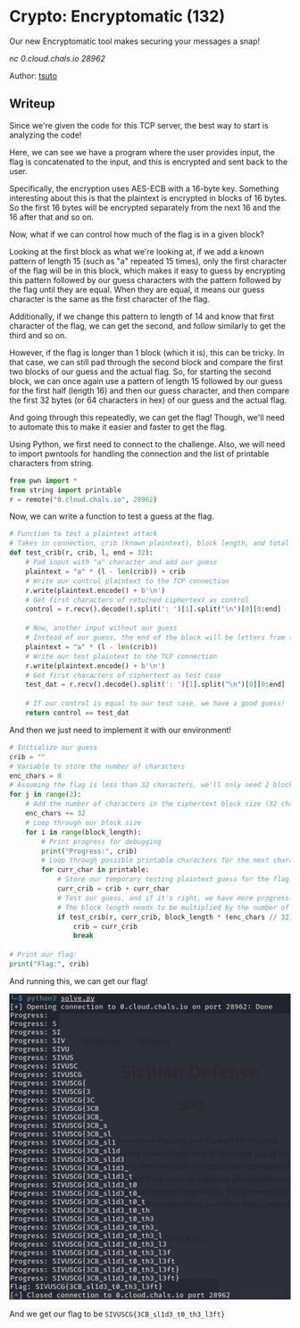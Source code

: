 # Crypto: Encryptomatic (132)

Our new Encryptomatic tool makes securing your messages a snap!

*nc 0.cloud.chals.io 28962*

Author: [tsuto](https://github.com/jselliott)

## Writeup

Since we're given the code for this TCP server, the best way to start is analyzing the code!

Here, we can see we have a program where the user provides input, the flag is concatenated to the input, and this is encrypted and sent back to the user.

Specifically, the encryption uses AES-ECB with a 16-byte key. Something interesting about this is that the plaintext is encrypted in blocks of 16 bytes. So the first 16 bytes will be encrypted separately from the next 16 and the 16 after that and so on.

Now, what if we can control how much of the flag is in a given block?

Looking at the first block as what we're looking at, if we add a known pattern of length 15 (such as "a" repeated 15 times), only the first character of the flag will be in this block, which makes it easy to guess by encrypting this pattern followed by our guess characters with the pattern followed by the flag until they are equal. When they are equal, it means our guess character is the same as the first character of the flag.

Additionally, if we change this pattern to length of 14 and know that first character of the flag, we can get the second, and follow similarly to get the third and so on.

However, if the flag is longer than 1 block (which it is), this can be tricky. In that case, we can still pad through the second block and compare the first two blocks of our guess and the actual flag. So, for starting the second block, we can once again use a pattern of length 15 followed by our guess for the first half (length 16) and then our guess character, and then compare the first 32 bytes (or 64 characters in hex) of our guess and the actual flag.

And going through this repeatedly, we can get the flag! Though, we'll need to automate this to make it easier and faster to get the flag.

Using Python, we first need to connect to the challenge. Also, we will need to import pwntools for handling the connection and the list of printable characters from string.

```py
from pwn import *
from string import printable
r = remote("0.cloud.chals.io", 28962)
```

Now, we can write a function to test a guess at the flag.

```py
# Function to test a plaintext attack
# Takes in connection, crib (known plaintext), block length, and total length
def test_crib(r, crib, l, end = 32):
	# Pad input with "a" character and add our guess
	plaintext = "a" * (l - len(crib)) + crib
	# Write our control plaintext to the TCP connection
	r.write(plaintext.encode() + b'\n')
	# Get first characters of returned ciphertext as control
	control = r.recv().decode().split(': ')[1].split("\n")[0][0:end]
	
	# Now, another input without our guess
	# Instead of our guess, the end of the block will be letters from the flag, which we can compare
	plaintext = "a" * (l - len(crib))
	# Write our test plaintext to the TCP connection
	r.write(plaintext.encode() + b'\n')
	# Get first characters of ciphertext as test case
	test_dat = r.recv().decode().split(': ')[1].split("\n")[0][0:end]
	
	# If our control is equal to our test case, we have a good guess!
	return control == test_dat
```

And then we just need to implement it with our environment!

```py
# Initialize our guess
crib = ""
# Variable to store the number of characters
enc_chars = 0
# Assuming the flag is less than 32 characters, we'll only need 2 blocks of 16 characters
for j in range(2):
	# Add the number of characters in the ciphertext block size (32 chars for 16 bytes of hex)
	enc_chars += 32
	# Loop through our block size
	for i in range(block_length):
		# Print progress for debugging
		print("Progress:", crib)
		# Loop through possible printable characters for the next character
		for curr_char in printable:
			# Store our temporary testing plaintext guess for the flag (current progress + new test character)
			curr_crib = crib + curr_char
			# Test our guess, and if it's right, we have more progress!
			# The block length needs to be multiplied by the number of blocks to account for the second block
			if test_crib(r, curr_crib, block_length * (enc_chars // 32), enc_chars):
				crib = curr_crib
				break

# Print our flag:
print("Flag:", crib)
```

And running this, we can get our flag!

![Image 1](Screenshots/1.png)

And we get our flag to be `SIVUSCG{3CB_sl1d3_t0_th3_l3ft}`
